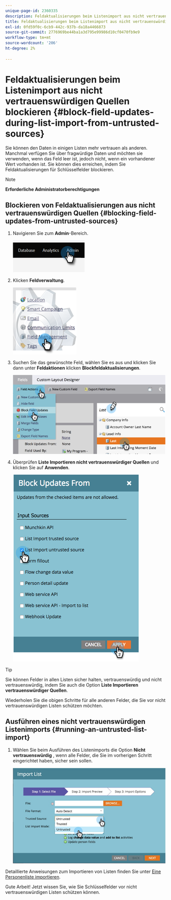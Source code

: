 ```yaml
---
unique-page-id: 2360335
description: Feldaktualisierungen beim Listenimport aus nicht vertrauenswürdigen Quellen - Marketo Docs - Produktdokumentation
title: Feldaktualisierungen beim Listenimport aus nicht vertrauenswürdigen Quellen blockieren
exl-id: 0fd59f0c-6cb9-442c-937b-da18a4466873
source-git-commit: 2776969be44ba1a3d795e99986d10cf0470fb9e9
workflow-type: tm+mt
source-wordcount: '206'
ht-degree: 2%

---
```


# Feldaktualisierungen beim Listenimport aus nicht vertrauenswürdigen Quellen blockieren {#block-field-updates-during-list-import-from-untrusted-sources}

Sie können den Daten in einigen Listen mehr vertrauen als anderen. Manchmal verfügen Sie über fragwürdige Daten und möchten sie verwenden, wenn das Feld leer ist, jedoch nicht, wenn ein vorhandener Wert vorhanden ist. Sie können dies erreichen, indem Sie Feldaktualisierungen für Schlüsselfelder blockieren.

>[!NOTE]
>
>**Erforderliche Administratorberechtigungen**

## Blockieren von Feldaktualisierungen aus nicht vertrauenswürdigen Quellen {#blocking-field-updates-from-untrusted-sources}

1. Navigieren Sie zum **Admin**-Bereich.

   ![](assets/blocking-field-updates-from-untrusted-sources-1.png)

1. Klicken **Feldverwaltung**.

   ![](assets/blocking-field-updates-from-untrusted-sources-2.png)

1. Suchen Sie das gewünschte Feld, wählen Sie es aus und klicken Sie dann unter **Feldaktionen** klicken **Blockfeldaktualisierungen**.

   ![](assets/blocking-field-updates-from-untrusted-sources-3.png)

1. Überprüfen **Liste Importieren nicht vertrauenswürdiger Quellen** und klicken Sie auf **Anwenden**.

   ![](assets/blocking-field-updates-from-untrusted-sources-4.png)

>[!TIP]
>
>Sie können Felder in allen Listen sicher halten, vertrauenswürdig und nicht vertrauenswürdig, indem Sie auch die Option **Liste Importieren vertrauenswürdiger Quellen**.

Wiederholen Sie die obigen Schritte für alle anderen Felder, die Sie vor nicht vertrauenswürdigen Listen schützen möchten.

## Ausführen eines nicht vertrauenswürdigen Listenimports {#running-an-untrusted-list-import}

1. Wählen Sie beim Ausführen des Listenimports die Option **Nicht vertrauenswürdig** , wenn alle Felder, die Sie im vorherigen Schritt eingerichtet haben, sicher sein sollen.

   ![](assets/blocking-field-updates-from-untrusted-sources-5.png)

Detaillierte Anweisungen zum Importieren von Listen finden Sie unter [Eine Personenliste importieren](/help/marketo/getting-started/quick-wins/import-a-list-of-people.md).

Gute Arbeit! Jetzt wissen Sie, wie Sie Schlüsselfelder vor nicht vertrauenswürdigen Listen schützen können.
